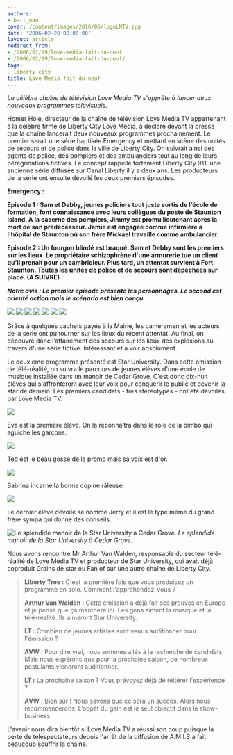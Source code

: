```yaml
---
authors:
- bart_man
cover: /content/images/2016/06/logoLMTV.jpg
date: '2006-02-20 00:00:00'
layout: article
redirect_from:
- /2006/02/19/love-media-fait-du-neuf
- /2006/02/19/love-media-fait-du-neuf/
tags:
- liberty-city
title: Love Media fait du neuf
---
```



_La célèbre chaîne de télévision Love Media TV s'apprête à lancer deux nouveaux programmes télévisuels._

Homer Hole, directeur de la chaîne de télévision Love Media TV appartenant à la célèbre firme de Liberty City Love Media, a déclaré devant la presse que la chaîne lancerait deux nouveaux programmes prochainement. Le premier serait une série baptisée Emergency et mettant en scène des unités de secours et de police dans la ville de Liberty City. On suivrait ainsi des agents de police, des pompiers et des ambulanciers tout au long de leurs pérégrinations fictives. Le concept rappelle fortement Liberty City 911, une ancienne série diffusée sur Canal Liberty il y a deux ans. Les producteurs de la série ont ensuite dévoilé les deux premiers épisodes.

**Emergency :**

**Episode 1 : Sam et Debby, jeunes policiers tout juste sortis de l'école de formation, font connaissance avec leurs collègues du poste de Staunton Island. A la caserne des pompiers, Jimmy est promu lieutenant après la mort de son prédécesseur. Jamie est engagée comme infirmière à l'hôpital de Staunton où son frère Mickael travaille comme ambulancier.**

**Episode 2 : Un fourgon blindé est braqué. Sam et Debby sont les premiers sur les lieux. Le propriétaire schizophrène d'une armurerie tue un client qu'il prenait pour un cambrioleur. Plus tard, un attentat survient à Fort Staunton. Toutes les unités de police et de secours sont dépêchées sur place. (A SUIVRE)**

**_Notre avis : Le premier épisode présente les personnages. Le second est orienté action mais le scénario est bien conçu._**

![](/content/images/2005/01/Emergency1.jpg)
![](/content/images/2005/01/Emergency4.jpg)
![](/content/images/2005/01/Emergency7.jpg)
![](/content/images/2005/01/Emergency2.jpg)
![](/content/images/2005/01/Emergency3.jpg)
![](/content/images/2005/01/Emergency5.jpg)
![](/content/images/2005/01/Emergency6.jpg)

Grâce à quelques cachets payés à la Mairie, les cameramen et les acteurs de la série ont pu tourner sur les lieux du récent attentat. Au final, on découvre donc l’affairement des secours sur les lieux des explosions au travers d'une série fictive. Intéressant et à voir absolument.

Le deuxième programme présenté est Star University. Dans cette émission de télé-réalité, on suivra le parcours de jeunes élèves d'une école de musique installée dans un manoir de Cedar Grove. C'est donc dix-huit élèves qui s'affronteront avec leur voix pour conquérir le public et devenir la star de demain. Les premiers candidats - très stéréotypés - ont été dévoilés par Love Media TV.

![](/content/images/2005/01/Star2.jpg)

Eva est la première élève. On la reconnaîtra dans le rôle de la bimbo qui aguiche les garçons.

![](/content/images/2005/01/Star3.jpg)

Ted est le beau gosse de la promo mais sa voix est d'or.

![](/content/images/2005/01/Star4.jpg)

Sabrina incarne la bonne copine râleuse.

![](/content/images/2005/01/Star5.jpg)

Le dernier élève dévoilé se nomme Jerry et il est le type même du grand frère sympa qui donne des conseils.

![Le splendide manoir de la Star University à Cedar Grove.](/content/images/2005/01/Star1.jpg)
_Le splendide manoir de la Star University à Cedar Grove._

Nous avons rencontré Mr Arthur Van Walden, responsable du secteur télé-réalité de Love Media TV et producteur de Star University, qui avait déjà coproduit Grains de star ou Fan of sur une autre chaîne de Liberty City.

> **Liberty Tree :** C'est la première fois que vous produisez un programme en solo. Comment l'appréhendez-vous ?
> 
> **Arthur Van Walden :** Cette émission a déjà fait ses preuves en Europe et je pense que ça marchera ici. Les gens aiment la musique et la télé-réalité. Ils aimeront Star University.
> 
> **LT :** Combien de jeunes artistes sont venus auditionner pour l'émission ?
> 
> **AVW :** Pour dire vrai, nous sommes allés à la recherche de candidats. Mais nous espérons que pour la prochaine saison, de nombreux postulants viendront auditionner.
> 
> **LT :** La prochaine saison ? Vous prévoyez déjà de réitérer l'expérience ?
> 
> **AVW :** Bien sûr ! Nous savons que ce sera un succès. Alors nous recommencerons. L’appât du gain est le seul objectif dans le show-business.

L'avenir nous dira bientôt si Love Media TV a réussi son coup puisque la perte de téléspectateurs depuis l'arrêt de la diffusion de A.M.I.S a fait beaucoup souffrir la chaîne.